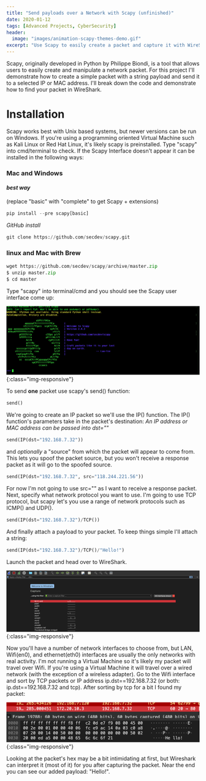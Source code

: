 ```yaml
---
title: "Send payloads over a Network with Scapy (unfinished)"
date: 2020-01-12
tags: [Advanced Projects, CyberSecurity]
header:
  image: "images/animation-scapy-themes-demo.gif"
excerpt: "Use Scapy to easily create a packet and capture it with WireShark"
---
```

 Scapy, originally developed in Python by Philippe Biondi, is a tool that allows users to easily create and manipulate a network packet. For this project I'll demonstrate how to create a simple packet with a string payload and send it to a selected IP or MAC address. I'll break down the code and demonstrate how to find your packet in WireShark.

# Installation
 Scapy works best with Unix based systems, but newer versions can be run on Windows. If you're using a programming oriented Virtual Machine such as Kali Linux or Red Hat Linux, it's likely scapy is preinstalled. Type "scapy" into cmd/terminal to check. If the Scapy Interface doesn't appear it can be installed in the following ways:
### **Mac and Windows**
#### *best way*

(replace "basic" with "complete" to get Scapy + extensions)
```python
pip install --pre scapy[basic]
```
*GitHub install*
```python
git clone https://github.com/secdev/scapy.git
```
### **linux and Mac with Brew**

```python
wget https://github.com/secdev/scapy/archive/master.zip
$ unzip master.zip
$ cd master
```


Type "scapy" into terminal/cmd and you should see the Scapy user interface come up:

![SCAPYUI](/images/scapyUI.png){:class="img-responsive"}

To send **one** packet use scapy's send() function:
```python
send()
```
We're going to create an IP packet so we'll use the IP() function. The IP() function's parameters take in the packet's destination:
*An IP address or MAC address can be passed into dst=""*

```python
send(IP(dst="192.168.7.32"))
```
and *optionally* a "source" from which the packet will appear to come from. This lets you spoof the packet source, but you won't receive a response packet as it will go to the spoofed source.
```python
send(IP(dst="192.168.7.32", src="118.244.221.56"))
```
For now I'm not going to use src="" as I want to receive a response packet. Next, specify what network protocol you want to use. I'm going to use TCP protocol, but scapy let's you use a range of network protocols such as ICMP() and UDP().
```python
send(IP(dst="192.168.7.32")/TCP())
```
And finally attach a payload to your packet. To keep things simple I'll attach a string:
```python
send(IP(dst="192.168.7.32")/TCP()/"Hello!")
```
Launch the packet and head over to WireShark.

![WIRE-INTERFACE](/images/wireinterfaces.png){:class="img-responsive"}

Now you'll have a number of network interfaces to choose from, but LAN, Wifi(en0), and ethernet(eth0) interfaces are usually the only networks with real activity. I'm not running a Virtual Machine so it's likely my packet will travel over Wifi. If you're using a Virtual Machine it will travel over a wired network (with the exception of a wireless adapter). Go to the Wifi interface and sort by TCP packets or IP address ip.dst==192.168.7.32 (or both: ip.dst==192.168.7.32 and tcp). After sorting by tcp for a bit I found my packet:

![WIRE-PACKET](/images/packet.png){:class="img-responsive"}

Looking at the packet's hex may be a bit intimidating at first, but Wireshark can interpret it (most of it) for you after capturing the packet. Near the end you can see our added payload: "Hello!".
